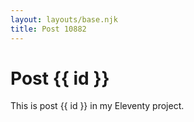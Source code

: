 ```yaml
---
layout: layouts/base.njk
title: Post 10882
---
```


# Post {{ id }}

This is post {{ id }} in my Eleventy project.
